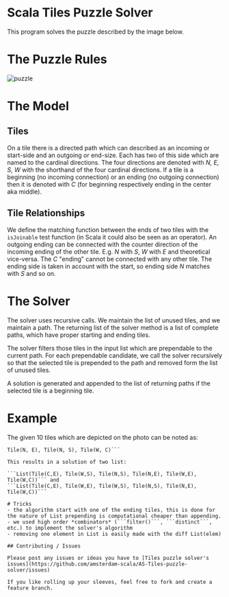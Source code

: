 Scala Tiles Puzzle Solver
=========================

This program solves the puzzle described by the image below.


# The Puzzle Rules

![puzzle](http://famsterdamworld.com/ticofab/puzzle.jpg)


# The Model

## Tiles

On a tile there is a directed path which can described as an incoming or start-side and an outgoing or end-size. Each has two of this side which are named to the cardinal directions. The four directions are denoted with *N, E, S, W* with the shorthand of the four cardinal directions. If a tile is a beginning (no incoming connection) or an ending (no outgoing connection) then it is denoted with *C* (for beginning respectively ending in the center aka middle).

## Tile Relationships

We define the matching function between the ends of two tiles with the ```isJoinable``` test function (in Scala it could also be seen as an operator). An outgoing ending can be connected with the counter direction of the incoming ending of the other tile. E.g. *N* with *S*, *W* with *E* and theoretical vice-versa. The *C* "ending" cannot be connected with any other tile. The ending side is taken in account with the start, so ending side *N* matches with *S* and so on.

# The Solver

The solver uses recursive calls. We maintain the list of unused tiles, and we maintain a path. The returning list of the solver method is a list of complete paths, which have proper starting and ending tiles.

The solver filters those tiles in the input list which are prependable to the current path. For each prependable candidate, we call the solver recursively so that the selected tile is prepended to the path and removed form the list of unused tiles.

A solution is generated and appended to the list of returning paths if the selected tile is a beginning tile.

# Example
The given 10 tiles which are depicted on the photo can be noted as:

```Tile(S, E), Tile(W, E), Tile(N, C), Tile(C, E), Tile(W, S), Tile(C, E), Tile(S, W),
Tile(N, E), Tile(N, S), Tile(W, C)```

This results in a solution of two list:

```List(Tile(C,E), Tile(W,S), Tile(N,S), Tile(N,E), Tile(W,E), Tile(W,C))``` and
```List(Tile(C,E), Tile(W,E), Tile(W,S), Tile(N,S), Tile(N,E), Tile(W,C))```

# Tricks
- the algorithm start with one of the ending tiles, this is done for the nature of List prepending is computational cheaper than appending.
- we used high order *combinators* (```filter()```, ```distinct```, etc.) to implement the solver's algorithm
- removing one element in List is easily made with the diff List(elem)

## Contributing / Issues

Please post any issues or ideas you have to [Tiles puzzle solver's issues](https://github.com/amsterdam-scala/AS-Tiles-puzzle-solver/issues)

If you like rolling up your sleeves, feel free to fork and create a feature branch.
